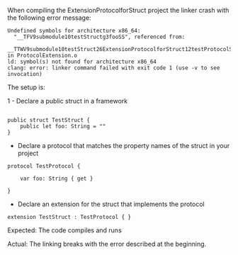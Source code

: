 When compiling the ExtensionProtocolforStruct project the linker crash with the following error message:

```
Undefined symbols for architecture x86_64:
  "__TFV9submodule10testStructg3fooSS", referenced from:
      __TTWV9submodule10testStruct26ExtensionProtocolforStruct12testProtocolS1_FS2_g3fooSS in ProtocolExtension.o
ld: symbol(s) not found for architecture x86_64
clang: error: linker command failed with exit code 1 (use -v to see invocation)
```

The setup is:

1 - Declare a public struct in a framework

```

public struct TestStruct {
    public let foo: String = ""
}

```

- Declare a protocol that matches the property names of the struct in your project

```
protocol TestProtocol {
    
    var foo: String { get }
    
}
```

- Declare an extension for the struct that implements the protocol

```
extension TestStruct : TestProtocol { }
```

Expected: The code compiles and runs

Actual: The linking breaks with the error described at the beginning.

